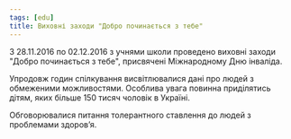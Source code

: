 ```yaml
---
tags: [edu]
title: Виховні заходи "Добро починається з тебе"
---
```


З 28.11.2016 по 02.12.2016 з учнями школи проведено виховні заходи "Добро починається з тебе", присвячені Міжнародному Дню інваліда.

Упродовж годин спілкування висвітлювалися дані про людей з обмеженими можливостями. Особлива увага повинна приділятись дітям, яких більше 150 тисяч чоловік в Україні.

Обговорювалися питання толерантного ставлення до людей з проблемами здоров’я.

<slideshow id="72157675971004530"></slideshow>
